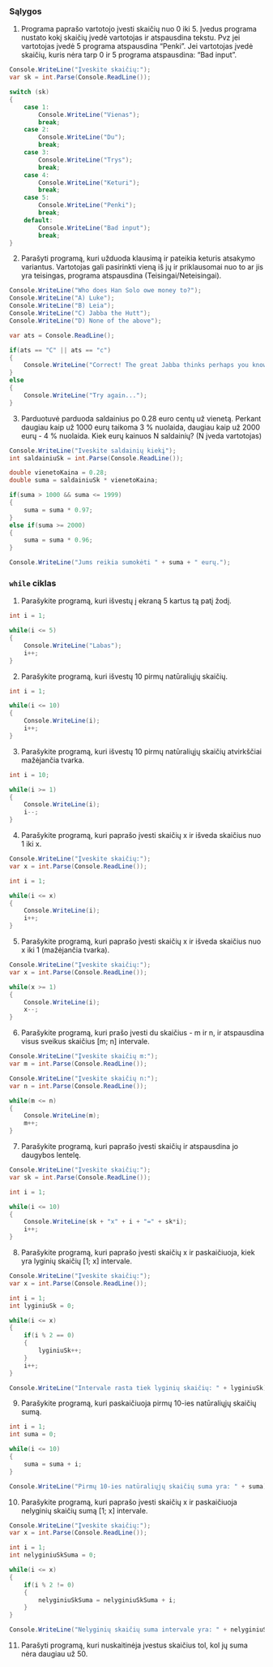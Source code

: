 ### Sąlygos

1. Programa paprašo vartotojo įvesti skaičių nuo 0 iki 5. Įvedus programa nustato kokį skaičių įvedė vartotojas ir atspausdina tekstu. Pvz jei vartotojas įvedė 5 programa atspausdina “Penki”. Jei vartotojas įvedė skaičių, kuris nėra tarp 0 ir 5 programa atspausdina: “Bad input”.

```c#
Console.WriteLine("Įveskite skaičių:");
var sk = int.Parse(Console.ReadLine());

switch (sk)
{
    case 1:
        Console.WriteLine("Vienas");
        break;
    case 2:
        Console.WriteLine("Du");
        break;
    case 3:
        Console.WriteLine("Trys");
        break;
    case 4:
        Console.WriteLine("Keturi");
        break;
    case 5:
        Console.WriteLine("Penki");
        break;
    default:
        Console.WriteLine("Bad input");
        break;
}
```

2. Parašyti programą, kuri užduoda klausimą ir pateikia keturis atsakymo variantus. Vartotojas gali pasirinkti vieną iš jų ir priklausomai nuo to ar jis yra teisingas, programa atspausdina (Teisingai/Neteisingai).

```c#
Console.WriteLine("Who does Han Solo owe money to?");
Console.WriteLine("A) Luke");
Console.WriteLine("B) Leia");
Console.WriteLine("C) Jabba the Hutt");
Console.WriteLine("D) None of the above");

var ats = Console.ReadLine();

if(ats == "C" || ats == "c")
{
    Console.WriteLine("Correct! The great Jabba thinks perhaps you know this, because you are the one who stole it...");
}
else
{
    Console.WriteLine("Try again...");
}
```

3. Parduotuvė parduoda saldainius po 0.28 euro centų už vienetą. Perkant daugiau kaip už 1000 eurų taikoma 3 % nuolaida, daugiau kaip už 2000 eurų - 4 % nuolaida. Kiek eurų kainuos N saldainių? (N įveda vartotojas)

```c#
Console.WriteLine("Iveskite saldainių kiekį");
int saldainiuSk = int.Parse(Console.ReadLine());

double vienetoKaina = 0.28;
double suma = saldainiuSk * vienetoKaina;

if(suma > 1000 && suma <= 1999)
{
    suma = suma * 0.97;
}
else if(suma >= 2000)
{
    suma = suma * 0.96;
}

Console.WriteLine("Jums reikia sumokėti " + suma + " eurų.");
```

### ```while``` ciklas

1. Parašykite programą, kuri išvestų į ekraną 5 kartus tą patį žodį.

```c#
int i = 1;

while(i <= 5)
{
    Console.WriteLine("Labas");
    i++;
}
```

2. Parašykite programą, kuri išvestų 10 pirmų natūraliųjų skaičių.

```c#
int i = 1;

while(i <= 10)
{
    Console.WriteLine(i);
    i++;
}
```

3. Parašykite programą, kuri išvestų 10 pirmų natūraliųjų skaičių atvirkščiai mažėjančia tvarka.

```c#
int i = 10;

while(i >= 1)
{
    Console.WriteLine(i);
    i--;
}
```

4. Parašykite programą, kuri paprašo įvesti skaičių x ir išveda skaičius nuo 1 iki x.

```c#
Console.WriteLine("Įveskite skaičių:");
var x = int.Parse(Console.ReadLine());

int i = 1;

while(i <= x)
{
    Console.WriteLine(i);
    i++;
}
```

5. Parašykite programą, kuri paprašo įvesti skaičių x ir išveda skaičius nuo x iki 1 (mažėjančia tvarka).

```c#
Console.WriteLine("Įveskite skaičių:");
var x = int.Parse(Console.ReadLine());

while(x >= 1)
{
    Console.WriteLine(i);
    x--;
}
```

6. Parašykite programą, kuri prašo įvesti du skaičius - m ir n, ir atspausdina visus sveikus skaičius [m; n] intervale.

```c#
Console.WriteLine("Įveskite skaičių m:");
var m = int.Parse(Console.ReadLine());

Console.WriteLine("Įveskite skaičių n:");
var n = int.Parse(Console.ReadLine());

while(m <= n)
{
    Console.WriteLine(m);
    m++;
}
```

7. Parašykite programą, kuri paprašo įvesti skaičių ir atspausdina jo daugybos lentelę.

```c#
Console.WriteLine("Įveskite skaičių:");
var sk = int.Parse(Console.ReadLine());

int i = 1;

while(i <= 10)
{
    Console.WriteLine(sk + "x" + i + "=" + sk*i);
    i++;
}
```

8. Parašykite programą, kuri paprašo įvesti skaičių x ir paskaičiuoja, kiek yra lyginių skaičių [1; x] intervale.

```c#
Console.WriteLine("Įveskite skaičių:");
var x = int.Parse(Console.ReadLine());

int i = 1;
int lyginiuSk = 0;

while(i <= x)
{
    if(i % 2 == 0)
    {
        lyginiuSk++;
    }
    i++;
}

Console.WriteLine("Intervale rasta tiek lyginių skaičių: " + lyginiuSk);
```

9. Parašykite programą, kuri paskaičiuoja pirmų 10-ies natūraliųjų skaičių sumą.

```c#
int i = 1;
int suma = 0;

while(i <= 10)
{
    suma = suma + i;
}

Console.WriteLine("Pirmų 10-ies natūraliųjų skaičių suma yra: " + suma);
```

10. Parašykite programą, kuri paprašo įvesti skaičių x ir paskaičiuoja nelyginių skaičių sumą [1; x] intervale.

```c#
Console.WriteLine("Įveskite skaičių:");
var x = int.Parse(Console.ReadLine());

int i = 1;
int nelyginiuSkSuma = 0;

while(i <= x)
{
    if(i % 2 != 0)
    {
        nelyginiuSkSuma = nelyginiuSkSuma + i;
    }
}

Console.WriteLine("Nelyginių skaičių suma intervale yra: " + nelyginiuSkSuma);
```

11. Parašyti programą, kuri nuskaitinėja įvestus skaičius tol, kol jų suma nėra daugiau už 50.

```c#

```

